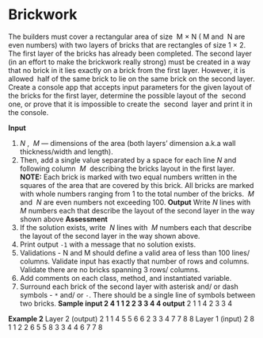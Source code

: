 # Brickwork

The builders must cover a rectangular area of size ​ M × N (​ M and ​ N are even numbers)
with two layers of bricks that are rectangles of size 1 × 2. The first layer of the bricks has
already been completed. The second layer (in an effort to make the brickwork really
strong) must be created in a way that no brick in it lies exactly on a brick from the first
layer. However, it is allowed ​ half of the same brick to lie on the same brick on the second
layer.
Create a console app that accepts input parameters for the given layout of the bricks for
the first layer, determine the possible layout of the ​ second one, or prove that it is
impossible to create the ​ second ​ layer and print it in the console.

**Input**

1. _N_ ​, ​ _M_ — dimensions of the area (both layers’ dimension a.k.a wall thickness/width
    and length).
2. Then, add a single value separated by a space for each line ​ _N_ and following
    column ​ _M_ ​ describing the bricks layout in the first layer.
    **NOTE:** Each brick is marked with two equal numbers written in the squares of the
    area that are covered by this brick. All bricks are marked with whole numbers
    ranging from 1 to the total number of the bricks. ​ _M_ and ​ _N_ are even numbers not
    exceeding 100.
**Output**
Write ​ _N_ lines with ​ _M_ numbers each that describe the layout of the second layer in the way
shown above
**Assessment**
1. If the solution exists, write ​ _N_ lines with ​ _M_ numbers each that describe the layout of
the second layer in the way shown above.
2. Print output `-1` with a message that no solution exists.
3. Validations - N and M should define a valid area of less than 100 lines/ columns.
Validate input has exactly that number of rows and columns. Validate there are no
bricks spanning 3 rows/ columns.
4. Add comments on each class, method, and instantiated variable.
5. Surround each brick of the second layer with asterisk and/ or dash symbols - `*`
and/ or `-`. There should be a single line of symbols between two bricks.
**Sample
input 
2 4
1 1 2 2
3 3 4 4
output**
2 1 1 4
2 3 3 4


**Example 2**
Layer 2 (output)
2 1 1 4 5 5 6 6
2 3 3 4 7 7 8 8
Layer 1 (input)
2 8
1 1 2 2 6 5 5 8
3 3 4 4 6 7 7 8

